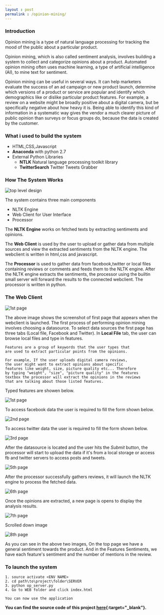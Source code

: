 ```yaml
---
layout : post
permalink : /opinion-mining/
---
```


### Introduction

Opinion mining is a type of natural language processing for tracking the mood of the public about a particular product. 

Opinion mining, which is also called sentiment analysis, involves building a system to collect and categorize opinions about a product. Automated opinion mining often uses machine learning, a type of artificial intelligence (AI), to mine text for sentiment. 

Opinion mining can be useful in several ways.  It can help marketers evaluate the success of an ad campaign or new product launch, determine which versions of a product or service are popular and identify which demographics like or dislike particular product features. For example, a review on a website might be broadly positive about a digital camera, but be specifically negative about how heavy it is. Being able to identify this kind of information in a systematic way gives the vendor a much clearer picture of public opinion than surveys or focus groups do, because the data is created by the customer.  

### What i used to build the system

* HTML,CSS,Javascript
* **Anaconda** with python 2.7
* External Python Libraries
    * **NTLK** Natural language processing toolkit library
    * **TwitterSearch** Twitter Tweets Grabber

### How The System Works

![top level design](/{{site.baseurl}}/assets/images/tp_lvl.png)

The system contains three main components

* NLTK Engine
* Web Client for User Interface
* Processor

The **NLTK Engine** works on fetched texts by extracting sentiments and opinions. 

The **Web Client** is used by the user to upload or gather data from multiple sources and view the extracted sentiments from the NLTK engine. The webclient is written in html,css and javascript.

The **Processor** is used to gather data from facebook,twitter or local files containing reviews or comments and feeds them to the NLTK engine. After the NLTK engine extracts the sentiments, the processor using the builtin small server will forward the results to the connected webclient. The processor is written in python.

### The Web Client

![1st page](/{{site.baseurl}}/assets/images/web_1.png)

The above image shows the screenshot of first page that appears when the webclient is launched. The first process of performing opinion mining involves choosing a datasource. To select data sources the first page has three tabs (Local file, Facebook and Twitter). In **Local File** tab, the user can browse local files and type in features.

```
Features are a group of keywords that the user types that 
are used to extract particular points from the opinions. 

For example, If the user uploads digital camera reviews, 
the user might want to extract opinions about specific 
features like weight, size, picture quality etc... Therefore
by typing "weight", "size", "picture quality" in the features
textbox the processor will extract the opinions in the reviews 
that are talking about those listed features.

```
Typed features are showen below.

![1st page](/{{site.baseurl}}/assets/images/web_4.png)

To access facebook data the user is required to fill the form shown below.

![2nd page](/{{site.baseurl}}/assets/images/web_2.png)

To access twitter data the user is required to fill the form shown below.

![3rd page](/{{site.baseurl}}/assets/images/web_3.png)

After the datasource is located and the user hits the *Submit* button, the processor will start to upload the data if it's from a local storage or access fb and twitter servers to access posts and tweets.

![5th page](/{{site.baseurl}}/assets/images/web_5.png)

After the processor successfully gathers reviews, it will launch the NLTK engine to process the fetched data.

![6th page](/{{site.baseurl}}/assets/images/web_6.png)

Once the opinions are extracted, a new page is opens to display the analysis results.

![7th page](/{{site.baseurl}}/assets/images/web_7.png)

Scrolled down image

![8th page](/{{site.baseurl}}/assets/images/web_8.png)

As you can see in the above two images, On the top page we have a general sentiment towards the product. And in the Features Sentiments, we have each feature's sentiment and the number of mentions in the review.

### To launch the system

```
1. source activate <ENV NAME>
2. cd path\to\project\folder\SERVER
3. python op_server.py
4. Go to WEB folder and click index.html 

You can now use the application

```

**You can find the source code of this project [here](https://github.com/robek26/opinion_mining){:target="_blank"}.**







